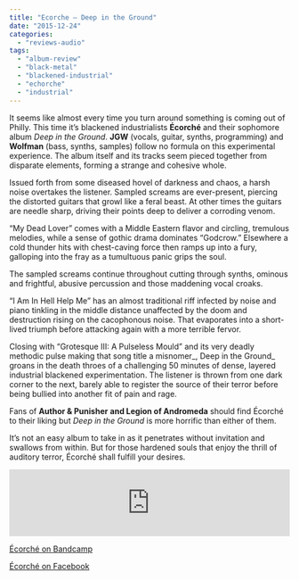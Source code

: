 ```yaml
---
title: "Ecorche – Deep in the Ground"
date: "2015-12-24"
categories: 
  - "reviews-audio"
tags: 
  - "album-review"
  - "black-metal"
  - "blackened-industrial"
  - "echorche"
  - "industrial"
---
```


It seems like almost every time you turn around something is coming out of Philly. This time it’s blackened industrialists **Écorché** and their sophomore album _Deep in the Ground_. **JGW** (vocals, guitar, synths, programming) and **Wolfman** (bass, synths, samples) follow no formula on this experimental experience. The album itself and its tracks seem pieced together from disparate elements, forming a strange and cohesive whole.

Issued forth from some diseased hovel of darkness and chaos, a harsh noise overtakes the listener. Sampled screams are ever-present, piercing the distorted guitars that growl like a feral beast. At other times the guitars are needle sharp, driving their points deep to deliver a corroding venom.

“My Dead Lover” comes with a Middle Eastern flavor and circling, tremulous melodies, while a sense of gothic drama dominates “Godcrow.” Elsewhere a cold thunder hits with chest-caving force then ramps up into a fury, galloping into the fray as a tumultuous panic grips the soul.

The sampled screams continue throughout cutting through synths, ominous and frightful, abusive percussion and those maddening vocal croaks.

“I Am In Hell Help Me” has an almost traditional riff infected by noise and piano tinkling in the middle distance unaffected by the doom and destruction rising on the cacophonous noise. That evaporates into a short-lived triumph before attacking again with a more terrible fervor.

Closing with “Grotesque III: A Pulseless Mould” and its very deadly methodic pulse making that song title a misnomer_, Deep in the Ground_ groans in the death throes of a challenging 50 minutes of dense, layered industrial blackened experimentation. The listener is thrown from one dark corner to the next, barely able to register the source of their terror before being bullied into another fit of pain and rage.

Fans of **Author & Punisher** **and Legion of Andromeda** should find Écorché to their liking but _Deep in the Ground_ is more horrific than either of them.

It’s not an easy album to take in as it penetrates without invitation and swallows from within. But for those hardened souls that enjoy the thrill of auditory terror, Écorché shall fulfill your desires.

<iframe style="border: 0; width: 100%; height: 120px;" src="https://bandcamp.com/EmbeddedPlayer/album=3914712877/size=large/bgcol=ffffff/linkcol=0687f5/tracklist=false/artwork=small/transparent=true/" width="300" height="150" seamless=""><a href="http://ecorche.bandcamp.com/album/deep-in-the-ground">Deep In The Ground by Écorché</a></iframe>

[Écorché on Bandcamp](http://ecorche.bandcamp.com/)

[Écorché on Facebook](https://www.facebook.com/ecorcheband)
